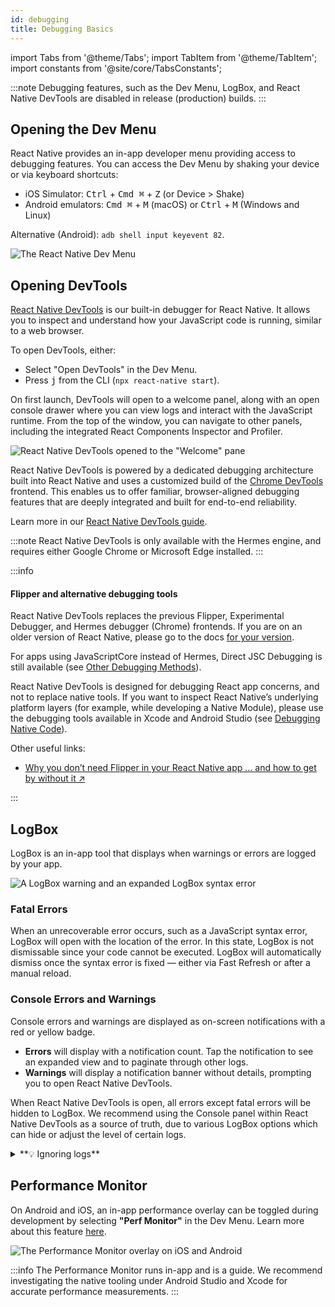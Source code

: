 ```yaml
---
id: debugging
title: Debugging Basics
---
```


import Tabs from '@theme/Tabs'; import TabItem from '@theme/TabItem'; import constants from '@site/core/TabsConstants';

:::note
Debugging features, such as the Dev Menu, LogBox, and React Native DevTools are disabled in release (production) builds.
:::

## Opening the Dev Menu

React Native provides an in-app developer menu providing access to debugging features. You can access the Dev Menu by shaking your device or via keyboard shortcuts:

- iOS Simulator: <kbd>Ctrl</kbd> + <kbd>Cmd ⌘</kbd> + <kbd>Z</kbd> (or Device > Shake)
- Android emulators: <kbd>Cmd ⌘</kbd> + <kbd>M</kbd> (macOS) or <kbd>Ctrl</kbd> + <kbd>M</kbd> (Windows and Linux)

Alternative (Android): `adb shell input keyevent 82`.

![The React Native Dev Menu](/docs/assets/debugging-dev-menu-076.jpg)

## Opening DevTools

[React Native DevTools](./react-native-devtools) is our built-in debugger for React Native. It allows you to inspect and understand how your JavaScript code is running, similar to a web browser.

To open DevTools, either:

- Select "Open DevTools" in the Dev Menu.
- Press <kbd>j</kbd> from the CLI (`npx react-native start`).

On first launch, DevTools will open to a welcome panel, along with an open console drawer where you can view logs and interact with the JavaScript runtime. From the top of the window, you can navigate to other panels, including the integrated React Components Inspector and Profiler.

![React Native DevTools opened to the "Welcome" pane](/docs/assets/debugging-rndt-welcome.jpg)

React Native DevTools is powered by a dedicated debugging architecture built into React Native and uses a customized build of the [Chrome DevTools](https://developer.chrome.com/docs/devtools) frontend. This enables us to offer familiar, browser-aligned debugging features that are deeply integrated and built for end-to-end reliability.

Learn more in our [React Native DevTools guide](./react-native-devtools).

:::note
React Native DevTools is only available with the Hermes engine, and requires either Google Chrome or Microsoft Edge installed.
:::

:::info

#### Flipper and alternative debugging tools

React Native DevTools replaces the previous Flipper, Experimental Debugger, and Hermes debugger (Chrome) frontends. If you are on an older version of React Native, please go to the docs [for your version](/versions).

For apps using JavaScriptCore instead of Hermes, Direct JSC Debugging is still available (see [Other Debugging Methods](./other-debugging-methods)).

React Native DevTools is designed for debugging React app concerns, and not to replace native tools. If you want to inspect React Native’s underlying platform layers (for example, while developing a Native Module), please use the debugging tools available in Xcode and Android Studio (see [Debugging Native Code](/docs/next/debugging-native-code)).

Other useful links:

- <a href="https://shift.infinite.red/why-you-dont-need-flipper-in-your-react-native-app-and-how-to-get-by-without-it-3af461955109" target="_blank">Why you don’t need Flipper in your React Native app … and how to get by without&nbsp;it&nbsp;↗</a>

:::

## LogBox

LogBox is an in-app tool that displays when warnings or errors are logged by your app.

![A LogBox warning and an expanded LogBox syntax error](/docs/assets/debugging-logbox-076.jpg)

### Fatal Errors

When an unrecoverable error occurs, such as a JavaScript syntax error, LogBox will open with the location of the error. In this state, LogBox is not dismissable since your code cannot be executed. LogBox will automatically dismiss once the syntax error is fixed — either via Fast Refresh or after a manual reload.

### Console Errors and Warnings

Console errors and warnings are displayed as on-screen notifications with a red or yellow badge.

- **Errors** will display with a notification count. Tap the notification to see an expanded view and to paginate through other logs.
- **Warnings** will display a notification banner without details, prompting you to open React Native DevTools.

When React Native DevTools is open, all errors except fatal errors will be hidden to LogBox. We recommend using the Console panel within React Native DevTools as a source of truth, due to various LogBox options which can hide or adjust the level of certain logs.

<details>
<summary>**💡 Ignoring logs**</summary>

LogBox can be configured via the `LogBox` API.

```js
import {LogBox} from 'react-native';
```

#### Ignore all logs

LogBox notifications can be disabled using `LogBox.ignoreAllLogs()`. This can be useful in situations such as giving product demos.

```js
LogBox.ignoreAllLogs();
```

#### Ignore specific logs

Notifications can be disabled on a per-log basis via `LogBox.ignoreLogs()`. This can be useful for noisy warnings or those that cannot be fixed, e.g. in a third-party dependency.

```js
LogBox.ignoreLogs([
  // Exact message
  'Warning: componentWillReceiveProps has been renamed',

  // Substring or regex match
  /GraphQL error: .*/,
]);
```

:::note

LogBox will treat certain errors from React as warnings, which will mean they don't display as an in-app error notification. Advanced users can change this behaviour by customising LogBox's warning filter using [`LogBoxData.setWarningFilter()`](https://github.com/facebook/react-native/blob/d334f4d77eea538dff87fdcf2ebc090246cfdbb0/packages/react-native/Libraries/LogBox/Data/LogBoxData.js#L338).

:::

</details>

## Performance Monitor

On Android and iOS, an in-app performance overlay can be toggled during development by selecting **"Perf Monitor"** in the Dev Menu. Learn more about this feature [here](/docs/performance).

![The Performance Monitor overlay on iOS and Android](/docs/assets/debugging-performance-monitor.jpg)

:::info
The Performance Monitor runs in-app and is a guide. We recommend investigating the native tooling under Android Studio and Xcode for accurate performance measurements.
:::